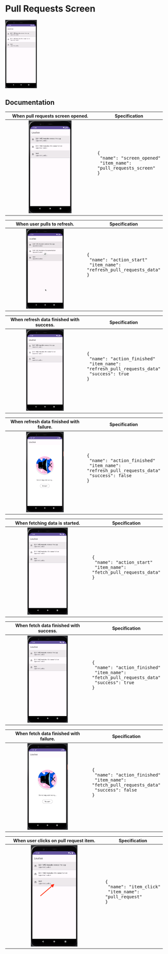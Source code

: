 # Pull Requests Screen

<img src="../analytics_imgs/pull_requests/prs_screen_opened.png" width=20% height=20%>

## Documentation

|                           When pull requests screen opened.                            | Specification                                                                                   |
|:--------------------------------------------------------------------------------------:|-------------------------------------------------------------------------------------------------|
| <img src="../analytics_imgs/pull_requests/prs_screen_opened.png" width=50% height=50%> | <pre>{<br />   "name": "screen_opened"<br />   "item_name": "pull_requests_screen"<br />}<pre/> |

|                           When user pulls to refresh.                            | Specification                                                                                        |
|:--------------------------------------------------------------------------------:|------------------------------------------------------------------------------------------------------|
| <img src="../analytics_imgs/pull_requests/refresh_prs.png" width=50% height=50%> | <pre>{<br />   "name": "action_start"<br />   "item_name": "refresh_pull_requests_data"<br />}<pre/> |

|                         When refresh data finished with success.                         | Specification                                                                                                                   |
|:----------------------------------------------------------------------------------------:|---------------------------------------------------------------------------------------------------------------------------------|
| <img src="../analytics_imgs/pull_requests/refresh_prs_success.png" width=50% height=50%> | <pre>{<br />   "name": "action_finished"<br />   "item_name": "refresh_pull_requests_data"<br />   "success": true<br />}<pre/> |

|                         When refresh data finished with failure.                         | Specification                                                                                                                    |
|:----------------------------------------------------------------------------------------:|----------------------------------------------------------------------------------------------------------------------------------|
| <img src="../analytics_imgs/pull_requests/refresh_prs_failure.png" width=50% height=50%> | <pre>{<br />   "name": "action_finished"<br />   "item_name": "refresh_pull_requests_data"<br />   "success": false<br />}<pre/> |

|                         When fetching data is started.                         | Specification                                                                                      |
|:------------------------------------------------------------------------------:|----------------------------------------------------------------------------------------------------|
| <img src="../analytics_imgs/pull_requests/fetch_prs.png" width=50% height=50%> | <pre>{<br />   "name": "action_start"<br />   "item_name": "fetch_pull_requests_data"<br />}<pre/> |

|                         When fetch data finished with success.                         | Specification                                                                                                                 |
|:--------------------------------------------------------------------------------------:|-------------------------------------------------------------------------------------------------------------------------------|
| <img src="../analytics_imgs/pull_requests/fetch_prs_success.png" width=50% height=50%> | <pre>{<br />   "name": "action_finished"<br />   "item_name": "fetch_pull_requests_data"<br />   "success": true<br />}<pre/> |

|                         When fetch data finished with failure.                         | Specification                                                                                                                  |
|:--------------------------------------------------------------------------------------:|--------------------------------------------------------------------------------------------------------------------------------|
| <img src="../analytics_imgs/pull_requests/fetch_prs_failure.png" width=50% height=50%> | <pre>{<br />   "name": "action_finished"<br />   "item_name": "fetch_pull_requests_data"<br />   "success": false<br />}<pre/> |

|                           When user clicks on pull request item.                           | Specification                                                                        |
|:------------------------------------------------------------------------------------------:|--------------------------------------------------------------------------------------|
| <img src="../analytics_imgs/pull_requests/navigate_to_reviewers.png" width=50% height=50%> | <pre>{<br />   "name": "item_click"<br />   "item_name": "pull_request"<br />}<pre/> |
